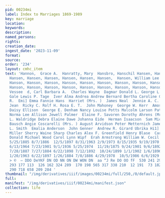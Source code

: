 ```yaml
---
pid: 00234mi
label: Index to Marriages 1869-1989
key: marriage
location: 
keywords: 
description: 
named_persons: 
rights: 
creation_date: 
ingest_date: '2023-11-09'
format: 
source: 
order: '234'
layout: cmhc_item
text: 'Hannon,  Grace A.  Hanratty, Mary  Hansbro, Hanschil Hansen, Hansen, Hansen,
  Hansen, Hansen, Hansen, Hansen, Hansen, Hansen,  Hansen, William Lee  Hanseth, Hanson,
  Hanson, Hanson, Hanson, Hanson, Hanson, Hanson, Hanson, Hanson, Hanson, Hanson,
  Hanson, Hanson, Hanson, Hanson, Hanson, Hanson, Hanson, Hanson, Hanson, Hanson,  Flla
  Vessee  d, Carl Barbara A.  Charles Wayne  Dagmar Donald L. George L. John Jr. John
  Gale Lewis P. Tage  Iver Alma Andrea Andrew Bernard Bertha Caroline Clara C.  Cornelius
  R.  Emi] Emma Fannie Hans  Harriet (Mrs. )  James Neal  Jennie A. C.  Matilda Matthias  Patricia
  Jean  Ricky C. Rolf H. Rosa E. T.  John Mahoney  George W. Kerr  Amos Graham Miller
  Daisy Ellison  George E. Denham Nancy Louise Potts Malcolm Larson Patricia E. Hollingsworth
  Norma Lee Allison Jewell Palmer  Elaine F. Savoren Dorothy Ahrens (Mrs. ) Martha
  L. Waldridge Debra Elaine Dawe Johanna Eide  Herman Isaacson  Sam Michelson Katherine
  Bausch Angie Coscarelli (Mrs. ) August Arvidson Peter Metternich James Anderson  Ella
  L. Smith  Emalia Anderson  John Genner  Andrew R. Girard Ubrika Hi1]  Thomas J.
  Miller Sherry Waine Sharp Charles Alex F. Greenfield Henry Blase  Carrie L. Clark
  Donald Michael Wood Carol Lynn Wipf  Erah Armstrong William W. Cecil  224  12/18/1912
  5/25/1885 8/7/1886  12/5/1897 8/31/1963 2/9/1973 8/15/1935 9/19/1970 8/25/1943 4/5/1938
  6/13/1964 7/23/1901 9/1/1936 5/25/1974  11/19/1875 9/24/1901 9/6/1892 6/3/1914 7/16/1936
  7/28/1887 7/27/1884 6/22/1898 7/12/1892  10/24/1899 1/1/1902 1/6/1896 6/16/1900  11/27/1890
  1/20/1963 6/22/1897 1/26/1884 7/8/1886 4/29/1978  10/5/1986 6/6/1929  12/25/1894  te
  > ©  — DDO DeYKF DN OD NN ON DW WON DN  aa “J Re DO OO fF  530 241 290 388  65 177
  293 177 113  126 162 324 289  170 198 565 317 338 210  12 191  73 182 326 107 117  25  184
  290 718 658 209 284 '
thumbnail: "/img/derivatives/iiif/images/00234mi/full/250,/0/default.jpg"
full: 
manifest: "/img/derivatives/iiif/00234mi/manifest.json"
collection: life
---
```


